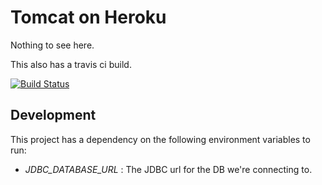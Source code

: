 # Tomcat on Heroku
Nothing to see here.

This also has a travis ci build.

[![Build Status](https://travis-ci.org/pieceOpiland/tomcat-heroku-playground.svg?branch=master)](https://travis-ci.org/pieceOpiland/tomcat-heroku-playground)

## Development

This project has a dependency on the following environment variables to run:

* _JDBC_DATABASE_URL_ : The JDBC url for the DB we're connecting to.

